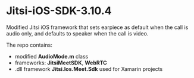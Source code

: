 # Jitsi-iOS-SDK-3.10.4
Modified Jitsi iOS framework that sets earpiece as default when the call is audio only, and defaults to speaker when the call is video.

The repo contains:
 - modified **AudioMode.m** class
 - frameworks: **JitsiMeetSDK**, **WebRTC**
 - .dll framework **Jitsi.Ios.Meet.Sdk** used for Xamarin projects
